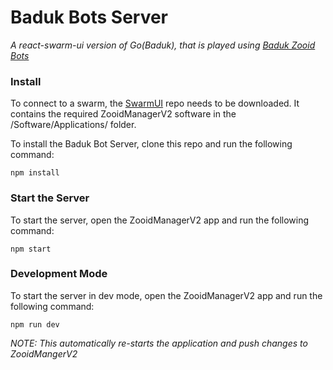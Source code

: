 # Baduk Bots Server
*A react-swarm-ui version of Go(Baduk), that is played using [Baduk Zooid Bots](https://github.com/supersurfer92/SwarmUI-BadukBots)*

### Install
To connect to a swarm, the [SwarmUI](https://github.com/supersurfer92/SwarmUI-BadukBots) repo needs to be downloaded. It contains the required ZooidManagerV2 software in the /Software/Applications/ folder.

To install the Baduk Bot Server, clone this repo and run the following command:
```
npm install
```

### Start the Server
To start the server, open the ZooidManagerV2 app and run the following command:
```
npm start
```

### Development Mode
To start the server in dev mode, open the ZooidManagerV2 app and run the following command:
```
npm run dev
```

*NOTE: This automatically re-starts the application and push changes to ZooidMangerV2*
